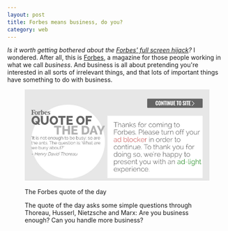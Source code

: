 ```yaml
---
layout: post
title: Forbes means business, do you?
category: web
---
```


<i>Is it worth getting bothered about the
[Forbes' full screen hijack](http://www.troyhunt.com/2016/01/its-2016-already-how-are-websites-still.html)?</i> I wondered. After all, this is [Forbes](http://forbes.com), a magazine for those people working in what we call _business_. And business is all about pretending you're interested in all sorts of irrelevant things, and that lots of important things have something to do with business.

<figure>

<img src="/images/forbes.jpg" class="bleed" alt="The Forbes splash screen">

<figcaption class="figcaption"><p>The Forbes quote of the day</p></figcaption>

The quote of the day asks some simple questions through Thoreau, Husserl, Nietzsche and Marx: Are you business enough? Can you handle more business?
